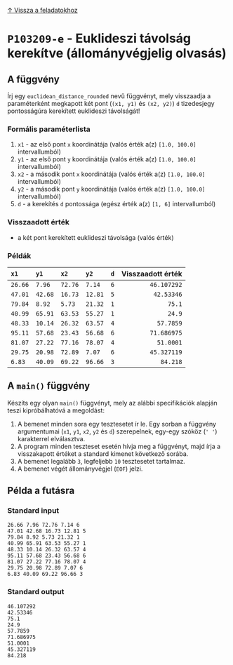 
[↑ Vissza a feladatokhoz](./README.md)

# `P103209-e` - Euklideszi távolság kerekítve (állományvégjelig olvasás)

## A függvény

Írj egy `euclidean_distance_rounded` nevű függvényt, mely visszaadja a paraméterként megkapott két pont (`(x1, y1)` és `(x2, y2)`) `d` tizedesjegy pontosságúra kerekített euklideszi távolságát!

### Formális paraméterlista

1. `x1` - az első pont `x` koordinátája (valós érték a(z) `[1.0, 100.0]` intervallumból)
1. `y1` - az első pont `y` koordinátája (valós érték a(z) `[1.0, 100.0]` intervallumból)
1. `x2` - a második pont `x` koordinátája (valós érték a(z) `[1.0, 100.0]` intervallumból)
1. `y2` - a második pont `y` koordinátája (valós érték a(z) `[1.0, 100.0]` intervallumból)
1. `d` - a kerekítés `d` pontossága (egész érték a(z) `[1, 6]` intervallumból)

### Visszaadott érték

* a két pont kerekített euklideszi távolsága (valós érték)

### Példák

| `x1` | `y1` | `x2` | `y2` | `d` | Visszaadott érték | 
| :--- | :--- | :--- | :--- | ---: | --: | 
| `26.66` | `7.96` | `72.76` | `7.14` | `6` | `46.107292` | 
| `47.01` | `42.68` | `16.73` | `12.81` | `5` | `42.53346` | 
| `79.84` | `8.92` | `5.73` | `21.32` | `1` | `75.1` | 
| `40.99` | `65.91` | `63.53` | `55.27` | `1` | `24.9` | 
| `48.33` | `10.14` | `26.32` | `63.57` | `4` | `57.7859` | 
| `95.11` | `57.68` | `23.43` | `56.68` | `6` | `71.686975` | 
| `81.07` | `27.22` | `77.16` | `78.07` | `4` | `51.0001` | 
| `29.75` | `20.98` | `72.89` | `7.07` | `6` | `45.327119` | 
| `6.83` | `40.09` | `69.22` | `96.66` | `3` | `84.218` | 

## A `main()` függvény

Készíts egy olyan `main()` függvényt, mely az alábbi specifikációk alapján teszi kipróbálhatóvá a megoldást:

1. A bemenet minden sora egy tesztesetet ír le. Egy sorban a függvény argumentumai (`x1`, `y1`, `x2`, `y2` és `d`) szerepelnek, egy-egy szóköz (`' '`) karakterrel elválasztva.
1. A program minden teszteset esetén hívja meg a függvényt, majd írja a visszakapott értéket a standard kimenet következő sorába.
1. A bemenet legalább `3`, legfeljebb `10` tesztesetet tartalmaz.
1. A bemenet végét állományvégjel (`EOF`) jelzi.

## Példa a futásra

### Standard input

```
26.66 7.96 72.76 7.14 6
47.01 42.68 16.73 12.81 5
79.84 8.92 5.73 21.32 1
40.99 65.91 63.53 55.27 1
48.33 10.14 26.32 63.57 4
95.11 57.68 23.43 56.68 6
81.07 27.22 77.16 78.07 4
29.75 20.98 72.89 7.07 6
6.83 40.09 69.22 96.66 3
```

### Standard output

```
46.107292
42.53346
75.1
24.9
57.7859
71.686975
51.0001
45.327119
84.218
```